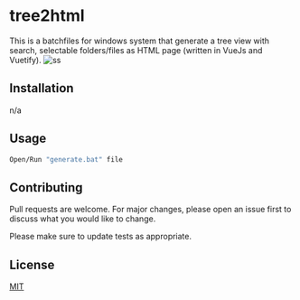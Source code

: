 # tree2html
This is a batchfiles for windows system that generate a tree view with search, selectable folders/files as HTML page (written in VueJs and Vuetify).
![ss](https://user-images.githubusercontent.com/26298910/118601056-75051700-b7ba-11eb-9ed4-38ae81289f59.PNG)

## Installation
n/a

## Usage

```bash
Open/Run "generate.bat" file
```

## Contributing
Pull requests are welcome. For major changes, please open an issue first to discuss what you would like to change.

Please make sure to update tests as appropriate.

## License
[MIT](https://choosealicense.com/licenses/mit/)
